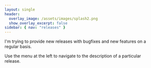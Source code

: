 ```yaml
---
layout: single
header:
  overlay_image: /assets/images/splash2.png
  show_overlay_excerpt: false
sidebar: { nav: "releases" }
---
```


I'm trying to provide new releases with bugfixes and new features on a regular basis.

Use the menu at the left to navigate to the description of a particular release.
